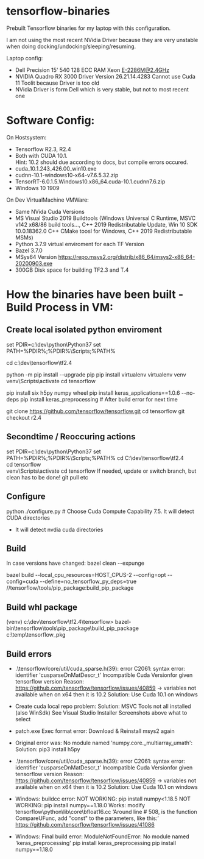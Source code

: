 # tensorflow-binaries
Prebuilt Tensorflow binaries for my laptop with this configuration.

I am not using the most recent NVidia Driver because they are very unstable when doing docking/undocking/sleeping/resuming.

Laptop config:

- Dell Precision 15' 540 128 ECC RAM Xeon E-2286M@2.4GHz
- NVIDIA Quadro RX 3000 Driver Version 26.21.14.4283
  Cannot use Cuda 11 Toolit because Driver is too old
- NVidia Driver is form Dell which is very stable, but not to most recent one



# Software Config:

On Hostsystem:
- Tensorflow R2.3, R2.4
- Both with CUDA 10.1.  
  Hint: 10.2 should due according to docs, but compile errors occured.
- cuda_10.1.243_426.00_win10.exe
- cudnn-10.1-windows10-x64-v7.6.5.32.zip
- TensorRT-6.0.1.5.Windows10.x86_64.cuda-10.1.cudnn7.6.zip
- Windows 10 1909

On Dev VirtualMachine VMWare:
- Same NVida Cuda Versions
- MS Visual Studio 2019 Buildtools (Windows Universal C Runtime, MSVC v142 x68/86 build tools..., C++ 2019 Redistributable Update, Win 10 SDK 10.0.18362.0 C++ CMake 
  toosl for Windows, C++ 2019 Redistributable MSMs)
- Python 3.7.9 virtual enviroment for each TF Version
- Bazel 3.7.0
- MSys64 Version https://repo.msys2.org/distrib/x86_64/msys2-x86_64-20200903.exe
- 300GB Disk space for building TF2.3 and T.4

# How the binaries have been built - Build Process in VM:


## Create local isolated python enviroment

set PDIR=c:\dev\python\Python37
set PATH=%PDIR%;%PDIR%\Scripts;%PATH%


cd c:\dev\tensorflow\tf2.4

python -m pip install --upgrade pip
pip install virtualenv
virtualenv venv
venv\Scripts\activate
cd tensorflow

pip install six h5py numpy wheel
pip install keras_applications==1.0.6 --no-deps
pip install keras_preprocessing # After build error for next time	


git clone https://github.com/tensorflow/tensorflow.git
cd tensorflow
git checkout r2.4

## Secondtime / Reoccuring actions
set PDIR=c:\dev\python\Python37
set PATH=%PDIR%;%PDIR%\Scripts;%PATH%
cd C:\dev\tensorflow\tf2.4   
cd tensorflow     
venv\Scripts\activate
cd tensorflow
If needed, update or switch branch, but clean has to be done! 
git pull etc

## Configure
python ./configure.py # Choose Cuda Compute Capability 7.5. It will detect CUDA directories
- It will detect nvdia cuda directories
           

## Build        
In case versions have changed: bazel clean --expunge

           
bazel build --local_cpu_resources=HOST_CPUS-2 --config=opt --config=cuda --define=no_tensorflow_py_deps=true //tensorflow/tools/pip_package:build_pip_package


## Build whl package
(venv) c:\dev\tensorflow\tf2.4\tensorflow>
bazel-bin\tensorflow\tools\pip_package\build_pip_package c:\temp\tensorflow_pkg

## Build errors
- .\tensorflow/core/util/cuda_sparse.h(39): error C2061: syntax error: identifier 'cusparseDnMatDescr_t'
Incompatible Cuda Versionfor given tensorflow version
Reason:  https://github.com/tensorflow/tensorflow/issues/40859 -> variables not available when on x64 then it is 10.2
Solution: Use Cuda 10.1 on windows

- Create cuda local repo problem: 
Solution: MSVC Tools not all installed (also WinSdk) See Visual Studio Installer Screenshots above what to select


- patch.exe Exec format error: Download & Reinstall msys2 again


- Original error was: No module named 'numpy.core._multiarray_umath': 
Solution: pip3 install h5py

- .\tensorflow/core/util/cuda_sparse.h(39): error C2061: syntax error: identifier 'cusparseDnMatDescr_t'
Incompatible Cuda Versionfor given tensorflow version
Reason:  https://github.com/tensorflow/tensorflow/issues/40859 -> variables not available when on x64 then it is 10.2
Solution: Use Cuda 10.1 on windows


- Windows: buildcc error: 
NOT WORKING: pip install numpy<1.18.5
NOT WORKING:  pip install numpy==1.18.0
Works: modify  tensorflow\python\lib\core\bfloat16.cc 
‘Around line # 508, is the function CompareUFunc, add "const" to the parameters, like this:’ https://github.com/tensorflow/tensorflow/issues/41086


- Windows: Final build error:
ModuleNotFoundError: No module named 'keras_preprocessing'
pip install keras_preprocessing
pip install numpy==1.18.0


